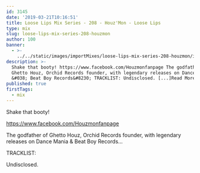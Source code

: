 ```yaml
---
id: 3145
date: '2019-03-21T10:16:51'
title: Loose Lips Mix Series - 208 - Houz'Mon - Loose Lips
type: mix
slug: loose-lips-mix-series-208-houzmon
author: 100
banner:
  - >-
    ../../static/images/importMixes/loose-lips-mix-series-208-houzmon/image3145.jpeg
description: >-
  Shake that booty! https://www.facebook.com/Houzmonfanpage The godfather of
  Ghetto Houz, Orchid Records founder, with legendary releases on Dance Mania
  &#038; Beat Boy Records&#8230; TRACKLIST: Undisclosed. [...]Read More...
published: true
firstTags:
  - mix
---
```

Shake that booty!

https://www.facebook.com/Houzmonfanpage

The godfather of Ghetto Houz, Orchid Records founder, with legendary releases on Dance Mania & Beat Boy Records…

TRACKLIST:

Undisclosed.